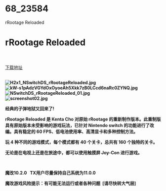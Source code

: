 # 68_23584
rRootage Reloaded
# rRootage Reloaded
 <br/></br>
[下载地址](https://www.switch520.cc/article/23584 "下载地址")
<br/></br>

<p><strong><img title="H2x1_NSwitchDS_rRootageReloaded.jpg" src="https://www.switch520.cc/muke_img/2021_10_22_6e738c77a72f0.jpg" alt="H2x1_NSwitchDS_rRootageReloaded.jpg"></strong><br>
<strong><img title="kW-s1pAdzVGYdOxOyoeAh5Xkk7zB0LCcd6naRc0ZYNQ.jpg" src="https://www.switch520.cc/muke_img/2021_10_22_7977e8beb4452.jpg" alt="kW-s1pAdzVGYdOxOyoeAh5Xkk7zB0LCcd6naRc0ZYNQ.jpg"></strong><br>
<strong><img title="NSwitchDS_rRootageReloaded_01.jpg" src="https://www.switch520.cc/muke_img/2021_10_22_540bd3b6e10ac.jpg" alt="NSwitchDS_rRootageReloaded_01.jpg"></strong><br>
<strong><img title="screenshot02.jpg" src="https://www.switch520.cc/muke_img/2021_10_22_1c0dc23bcb564.jpg" alt="screenshot02.jpg">&nbsp;</strong></p>
<p><strong>经典的子弹地狱又回来了!</strong></p>
<p><strong>rRootage Reloaded 是 Kenta Cho 对原始 rRootage 的重新制作版本。此重制版具有原始版本未受影响的游戏玩法，已针对 Nintendo switch 的功能进行了改编。具有稳定的 60 FPS、低电池使用率、高清显卡和多种控制方法。</strong></p>
<p><strong>玩 4 种不同的游戏模式，每个模式都有 40 个关卡，总共有 160 个独特的关卡。</strong></p>
<p><strong>无论是在电视上还是在旅途中，都可以使用触摸屏 Joy-Con 进行游戏。</strong></p>
<p>&nbsp;</p>
<p><strong>魔改10.2.0 &nbsp;&nbsp;TX用户尽量保持自己系统为11.0.0</strong></p>
<p><strong>魔改游戏风险提示：有可能无法运行或者各种问题 &nbsp;[请尽快转大气层]</strong></p>
